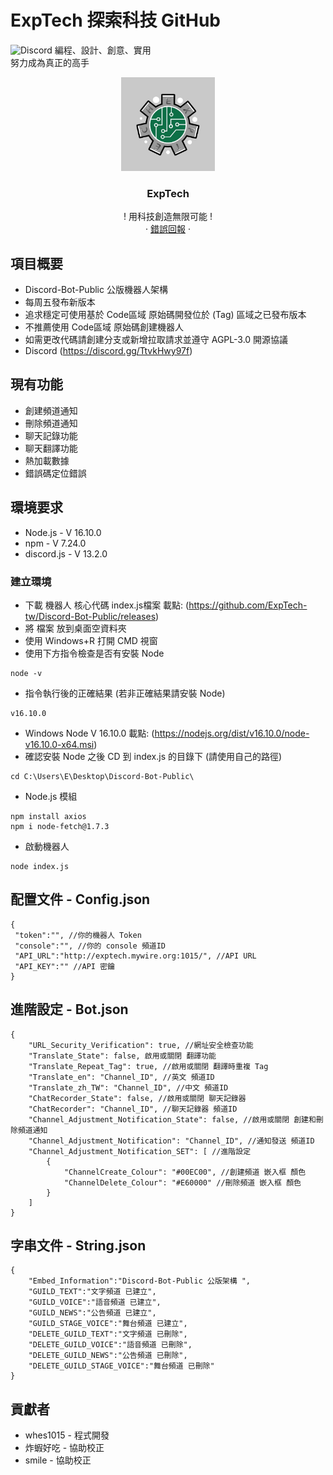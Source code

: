 # ExpTech 探索科技 GitHub
<img alt="Discord" src="https://img.shields.io/discord/857181425908318218">
編程、設計、創意、實用
<br>
努力成為真正的高手
<br />
<p align="center">
  <a href="https://github.com/ExpTech-tw/Example/">
    <img src="image/ExpTech.png" alt="ExpTech" width="150" height="150">
  </a>
  <h3 align="center">ExpTech</h3>
  <p align="center">
    ! 用科技創造無限可能 !
    <br />
    ·
    <a href="https://github.com/ExpTech-tw/Example/issues">錯誤回報</a>
    ·
  </p>
</p>

## 項目概要
* Discord-Bot-Public 公版機器人架構
* 每周五發布新版本
* 追求穩定可使用基於 Code區域 原始碼開發位於 (Tag) 區域之已發布版本
* 不推薦使用 Code區域 原始碼創建機器人
* 如需更改代碼請創建分支或新增拉取請求並遵守 AGPL-3.0 開源協議
* Discord (https://discord.gg/TtvkHwy97f)

## 現有功能
* 創建頻道通知
* 刪除頻道通知
* 聊天記錄功能
* 聊天翻譯功能
* 熱加載數據
* 錯誤碼定位錯誤

## 環境要求
* Node.js - V 16.10.0
* npm - V 7.24.0
* discord.js - V 13.2.0

### 建立環境
* 下載 機器人 核心代碼 index.js檔案 載點: (https://github.com/ExpTech-tw/Discord-Bot-Public/releases)
* 將 檔案 放到桌面空資料夾
* 使用 Windows+R 打開 CMD 視窗
* 使用下方指令檢查是否有安裝 Node
```console 
node -v
```
* 指令執行後的正確結果 (若非正確結果請安裝 Node)
```
v16.10.0
```
* Windows Node V 16.10.0 載點: (https://nodejs.org/dist/v16.10.0/node-v16.10.0-x64.msi)
* 確認安裝 Node 之後 CD 到 index.js 的目錄下 (請使用自己的路徑)
```console 
cd C:\Users\E\Desktop\Discord-Bot-Public\
```
* Node.js 模組
```console
npm install axios
npm i node-fetch@1.7.3
```
* 啟動機器人
```console 
node index.js
```

## 配置文件 - Config.json
```
{
 "token":"", //你的機器人 Token
 "console":"", //你的 console 頻道ID
 "API_URL":"http://exptech.mywire.org:1015/", //API URL
 "API_KEY":"" //API 密鑰
}
```

## 進階設定 - Bot.json
```
{
    "URL_Security_Verification": true, //網址安全檢查功能
    "Translate_State": false, 啟用或關閉 翻譯功能
    "Translate_Repeat_Tag": true, //啟用或關閉 翻譯時重複 Tag
    "Translate_en": "Channel_ID", //英文 頻道ID
    "Translate_zh_TW": "Channel_ID", //中文 頻道ID
    "ChatRecorder_State": false, //啟用或關閉 聊天記錄器
    "ChatRecorder": "Channel_ID", //聊天記錄器 頻道ID
    "Channel_Adjustment_Notification_State": false, //啟用或關閉 創建和刪除頻道通知
    "Channel_Adjustment_Notification": "Channel_ID", //通知發送 頻道ID
    "Channel_Adjustment_Notification_SET": [ //進階設定
        {
            "ChannelCreate_Colour": "#00EC00", //創建頻道 嵌入框 顏色
            "ChannelDelete_Colour": "#E60000" //刪除頻道 嵌入框 顏色
        }
    ]
}
```

## 字串文件 - String.json
```
{
    "Embed_Information":"Discord-Bot-Public 公版架構 ",
    "GUILD_TEXT":"文字頻道 已建立",
    "GUILD_VOICE":"語音頻道 已建立",
    "GUILD_NEWS":"公告頻道 已建立",
    "GUILD_STAGE_VOICE":"舞台頻道 已建立",
    "DELETE_GUILD_TEXT":"文字頻道 已刪除",
    "DELETE_GUILD_VOICE":"語音頻道 已刪除",
    "DELETE_GUILD_NEWS":"公告頻道 已刪除",
    "DELETE_GUILD_STAGE_VOICE":"舞台頻道 已刪除"
}
```

## 貢獻者
* whes1015 - 程式開發
* 炸蝦好吃 - 協助校正
* smile - 協助校正
